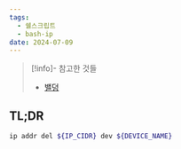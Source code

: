 ```yaml
---
tags:
  - 쉘스크립트
  - bash-ip
date: 2024-07-09
---
```

> [!info]- 참고한 것들
> - [밸덩](https://www.baeldung.com/linux/remove-ip-interface)

## TL;DR

```bash
ip addr del ${IP_CIDR} dev ${DEVICE_NAME}
```